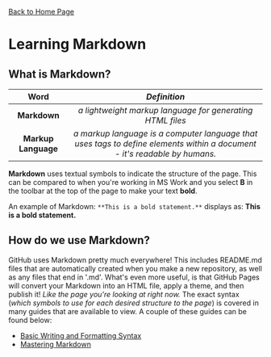 [Back to Home Page](/README.md)
# Learning Markdown 
## What is Markdown?

**Word** | _Definition_
:---: | :---:
**Markdown** | _a lightweight markup language for generating HTML files_
**Markup Language** | _a markup language is a computer language that uses tags to define elements within a document - it's readable by humans._

**Markdown** uses textual symbols to indicate the structure of the page. This can be compared to when you're working in MS Work and you select **B** in the toolbar at the top of the page to make your text **bold**. 

An example of Markdown:
`**This is a bold statement.**` displays as: 
**This is a bold statement.**

## How do we use Markdown?
GitHub uses Markdown pretty much everywhere! This includes README.md files that are automatically created when you make a new repository, as well as any files that end in '.md'. What's even more useful, is that GitHub Pages will convert your Markdown into an HTML file, apply a theme, and then publish it! _Like the page you're looking at right now._
The exact syntax (_which symbols to use for each desired structure to the page_) is covered in many guides that are available to view. A couple of these guides can be found below:
* [Basic Writing and Formatting Syntax](https://docs.github.com/en/github/writing-on-github/basic-writing-and-formatting-syntax)
* [Mastering Markdown](https://guides.github.com/features/mastering-markdown/)
